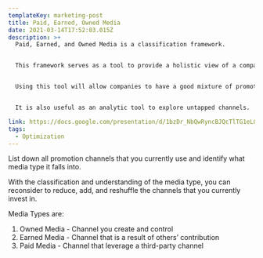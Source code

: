 ```yaml
---
templateKey: marketing-post
title: Paid, Earned, Owned Media
date: 2021-03-14T17:52:03.015Z
description: >+
  Paid, Earned, and Owned Media is a classification framework.


  This framework serves as a tool to provide a holistic view of a company’s Promotion Mix.


  Using this tool will allow companies to have a good mixture of promotion channels that is sustainable.


  It is also useful as an analytic tool to explore untapped channels.

link: https://docs.google.com/presentation/d/1bzDr_NbQwRyncBJQcTlTG1eLG2BLD--iJ_wK88QdZHI/edit#slide=id.gb70c0c9545_0_165
tags:
  - Optimization
---
```



List down all promotion channels that you currently use and identify what media type it falls into.

With the classification and understanding of the media type, you can reconsider to reduce, add, and reshuffle the channels that you currently invest in.

Media Types are:

1. Owned Media - Channel you create and control
2. Earned Media - Channel that is a result of others’ contribution
3. Paid Media - Channel that leverage a third-party channel